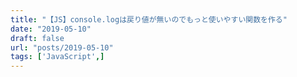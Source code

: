 ```yaml
---
title: "【JS】console.logは戻り値が無いのでもっと使いやすい関数を作る"
date: "2019-05-10"
draft: false
url: "posts/2019-05-10"
tags: ['JavaScript',]
---
```


